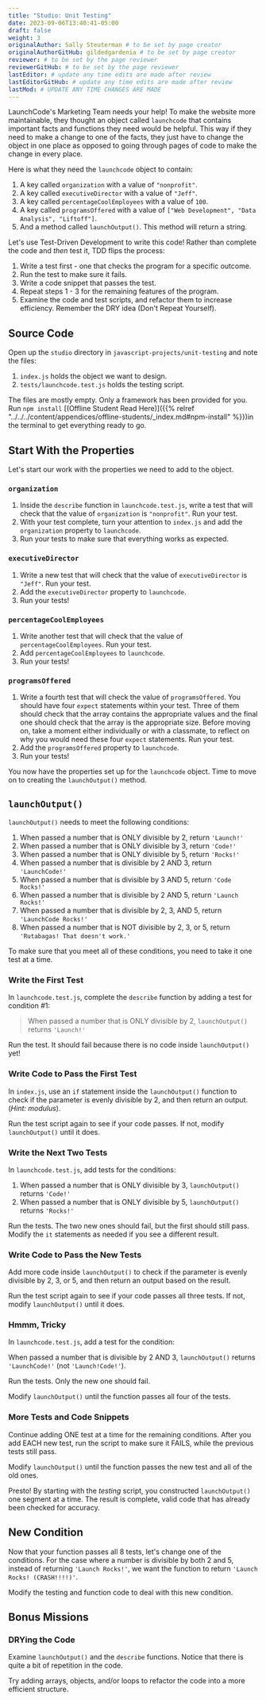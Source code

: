 ```yaml
---
title: "Studio: Unit Testing"
date: 2023-09-06T13:40:41-05:00
draft: false
weight: 3
originalAuthor: Sally Steuterman # to be set by page creator
originalAuthorGitHub: gildedgardenia # to be set by page creator
reviewer: # to be set by the page reviewer
reviewerGitHub: # to be set by the page reviewer
lastEditor: # update any time edits are made after review
lastEditorGitHub: # update any time edits are made after review
lastMod: # UPDATE ANY TIME CHANGES ARE MADE
---
```


LaunchCode's Marketing Team needs your help! To make the website more maintainable, they thought an object called `launchcode` that contains important facts and functions they need would be helpful.
This way if they need to make a change to one of the facts, they just have to change the object in one place as opposed to going through pages of code to make the change in every place.

Here is what they need the `launchcode` object to contain:

1. A key called `organization` with a value of `"nonprofit"`.
1. A key called `executiveDirector` with a value of `"Jeff"`.
1. A key called `percentageCoolEmployees` with a value of `100`.
1. A key called `programsOffered` with a value of `["Web Development", "Data Analysis", "Liftoff"]`.
1. And a method called `launchOutput()`. This method will return a string.

Let's use Test-Driven Development to write this code! Rather than complete the code and *then* test it, TDD flips the process:

1. Write a test first - one that checks the program for a specific outcome.
1. Run the test to make sure it fails.
1. Write a code snippet that passes the test.
1. Repeat steps 1 - 3 for the remaining features of the program.
1. Examine the code and test scripts, and refactor them to increase efficiency.
   Remember the DRY idea (Don't Repeat Yourself).

## Source Code

Open up the `studio` directory in `javascript-projects/unit-testing` and note the files:

1. `index.js` holds the object we want to design.
1. `tests/launchcode.test.js` holds the testing script.

The files are mostly empty. Only a framework has been provided for you. Run `npm install` [(Offline Student Read Here)]({{% relref "../../../content/appendices/offline-students/_index.md#npm-install" %}})in the terminal to get everything ready to go.

## Start With the Properties

Let's start our work with the properties we need to add to the object.

### `organization`

1. Inside the `describe` function in `launchcode.test.js`, write a test that will check that the value of `organization` is `"nonprofit"`. Run your test.
1. With your test complete, turn your attention to `index.js` and add the `organization` property to `launchcode`.
1. Run your tests to make sure that everything works as expected.

### `executiveDirector`

1. Write a new test that will check that the value of `executiveDirector` is `"Jeff"`. Run your test.
1. Add the `executiveDirector` property to `launchcode`.
1. Run your tests!

### `percentageCoolEmployees`

1. Write another test that will check that the value of `percentageCoolEmployees`. Run your test.
1. Add `percentageCoolEmployees` to `launchcode`.
1. Run your tests!

### `programsOffered`

1. Write a fourth test that will check the value of `programsOffered`. You should have four `expect` statements within your test. Three of them should check that the array contains the appropriate values and the final one should check that the array is the appropriate size.
   Before moving on, take a moment either individually or with a classmate, to reflect on why you would need these four `expect` statements. Run your test.
1. Add the `programsOffered` property to `launchcode`.
1. Run your tests!

You now have the properties set up for the `launchcode` object. Time to move on to creating the `launchOutput()` method.

## `launchOutput()`

`launchOutput()` needs to meet the following conditions:

1. When passed a number that is ONLY divisible by 2, return `'Launch!'`
1. When passed a number that is ONLY divisible by 3, return `'Code!'`
1. When passed a number that is ONLY divisible by 5, return `'Rocks!'`
1. When passed a number that is divisible by 2 AND 3, return `'LaunchCode!'`
1. When passed a number that is divisible by 3 AND 5, return `'Code Rocks!'`
1. When passed a number that is divisible by 2 AND 5, return
   `'Launch Rocks!'`
1. When passed a number that is divisible by 2, 3, AND 5, return `'LaunchCode
   Rocks!'`
1. When passed a number that is NOT divisible by 2, 3, or 5, return
   `'Rutabagas! That doesn't work.'`

To make sure that you meet all of these conditions, you need to take it one test at a time.

### Write the First Test

In `launchcode.test.js`, complete the `describe` function by adding a
test for condition #1:

> When passed a number that is ONLY divisible by 2, `launchOutput()` returns `'Launch!'`

Run the test. It should fail because there is no code inside `launchOutput()`
yet!

### Write Code to Pass the First Test

In `index.js`, use an `if` statement inside the `launchOutput()`
function to check if the parameter is evenly divisible by 2, and then return an
output. (*Hint: modulus*).

Run the test script again to see if your code passes. If not, modify
`launchOutput()` until it does.

### Write the Next Two Tests

In `launchcode.test.js`, add tests for the conditions:

1. When passed a number that is ONLY divisible by 3, `launchOutput()` returns
   `'Code!'`
1. When passed a number that is ONLY divisible by 5, `launchOutput()` returns
   `'Rocks!'`

Run the tests. The two new ones should fail, but the first
should still pass. Modify the `it` statements as needed if you see a
different result.

### Write Code to Pass the New Tests

Add more code inside `launchOutput()` to check if the parameter is evenly
divisible by 2, 3, or 5, and then return an output based on the result.

Run the test script again to see if your code passes all three tests. If not,
modify `launchOutput()` until it does.

### Hmmm, Tricky

In `launchcode.test.js`, add a test for the condition:

   When passed a number that is divisible by 2 AND 3, `launchOutput()` returns `'LaunchCode!'` (not `'Launch!Code!'`).

Run the tests. Only the new one should fail.

Modify `launchOutput()` until the function passes all four of the tests.

### More Tests and Code Snippets

Continue adding ONE test at a time for the remaining conditions. After you add
EACH new test, run the script to make sure it FAILS, while the previous tests
still pass.

Modify `launchOutput()` until the function passes the new test and all of the
old ones.

Presto! By starting with the *testing* script, you constructed `launchOutput()`
one segment at a time. The result is complete, valid code that has already
been checked for accuracy.

## New Condition

Now that your function passes all 8 tests, let's change one of the conditions.
For the case where a number is divisible by both 2 and 5, instead of returning
`'Launch Rocks!'`, we want the function to return `'Launch Rocks!
(CRASH!!!!)'`.

Modify the testing and function code to deal with this new condition.

## Bonus Missions

### DRYing the Code

Examine `launchOutput()` and the `describe` functions. Notice that there is
quite a bit of repetition in the code.

Try adding arrays, objects, and/or loops to refactor the code into a more
efficient structure.

